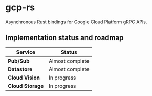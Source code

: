 gcp-rs
======

Asynchronous Rust bindings for Google Cloud Platform gRPC APIs.

Implementation status and roadmap
---------------------------------

| Service           | Status          |
| ----------------- | --------------- |
| **Pub/Sub**       | Almost complete |
| **Datastore**     | Almost complete |
| **Cloud Vision**  | In progress     |
| **Cloud Storage** | In progress     |
